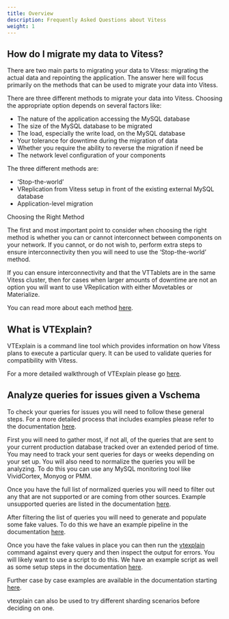 ```yaml
---
title: Overview
description: Frequently Asked Questions about Vitess
weight: 1
---
```


## How do I migrate my data to Vitess?

There are two main parts to migrating your data to Vitess: migrating the actual data and repointing the application. The answer here will focus primarily on the methods that can be used to migrate your data into Vitess.

There are three different methods to migrate your data into Vitess. Choosing the appropriate option depends on several factors like:

- The nature of the application accessing the MySQL database
- The size of the MySQL database to be migrated
- The load, especially the write load, on the MySQL database
- Your tolerance for downtime during the migration of data
- Whether you require the ability to reverse the migration if need be
- The network level configuration of your components

The three different methods are:

- ‘Stop-the-world’
- VReplication from Vitess setup in front of the existing external MySQL database
- Application-level migration

Choosing the Right Method

The first and most important point to consider when choosing the right method is whether you can or cannot interconnect between components on your network. If you cannot, or do not wish to, perform extra steps to ensure interconnectivity then you will need to use the ‘Stop-the-world’ method. 

If you can ensure interconnectivity and that the VTTablets are in the same Vitess cluster, then for cases when larger amounts of downtime are not an option you will want to use VReplication with either Movetables or Materialize. 

You can read more about each method [here](https://vitess.io/docs/user-guides/migration/migrate-data/).

## What is VTExplain?

VTExplain is a command line tool which provides information on how Vitess plans to execute a particular query. It can be used to validate queries for compatibility with Vitess.

For a more detailed walkthrough of VTExplain please go [here](https://vitess.io/docs/user-guides/sql/vtexplain/).

## Analyze queries for issues given a Vschema

To check your queries for issues you will need to follow these general steps. For a more detailed process that includes examples please refer to the documentation [here](https://vitess.io/docs/user-guides/sql/vtexplain/).

First you will need to gather most, if not all, of the queries that are sent to your current production database tracked over an extended period of time. You may need to track your sent queries for days or weeks depending on your set up. You will also need to normalize the queries you will be analyzing. To do this you can use any MySQL monitoring tool like VividCortex, Monyog or PMM. 

Once you have the full list of normalized queries you will need to filter out any that are not supported or are coming from other sources. Example unsupported queries are listed in the documentation [here](https://vitess.io/docs/reference/compatibility/mysql-compatibility/).

After filtering the list of queries you will need to generate and populate some fake values. To do this we have an example pipeline in the documentation [here](https://vitess.io/docs/user-guides/sql/vtexplain-in-bulk/#3-populate-fake-values-for-your-queries).

Once you have the fake values in place you can then run the [vtexplain](https://planetscale.freshdesk.com/en/support/solutions/articles/64000255725) command against every query and then inspect the output for errors. You will likely want to use a script to do this. We have an example script as well as some setup steps in the documentation [here](https://vitess.io/docs/reference/programs/vtexplain/#example-usage).

Further case by case examples are available in the documentation starting [here](https://vitess.io/docs/user-guides/sql/vtexplain-in-bulk/).

vtexplain can also be used to try different sharding scenarios before deciding on one.